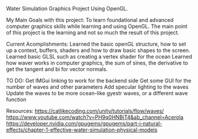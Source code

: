 Water Simulation Graphics Project Using OpenGL.

My Main Goals with this project:
To learn foundational and advanced computer graphics skills while learning and using OpenGL. 
The main point of this project is the learning and not so much the result of this project.

Current Acomplishments:
Learned the basic openGL structure, how to set up a context, buffers, shaders and how to draw basic shapes to the screen.
Learned basic GLSL such as creating a vertex shader for the ocean
Learned how waver works in computer graphics, the sum of sines, the derivative to get the tangent and bi for vector normals.

TO DO:
Get IMGui linking to work for the backend side
Get some GUI for the number of waves and other parameters
Add specular lighting to the waves
Update the waves to be more ocean-like gyestr waves, or a different wave function

Resources:
https://catlikecoding.com/unity/tutorials/flow/waves/
https://www.youtube.com/watch?v=PH9q0HNBjT4&ab_channel=Acerola
https://developer.nvidia.com/gpugems/gpugems/part-i-natural-effects/chapter-1-effective-water-simulation-physical-models

